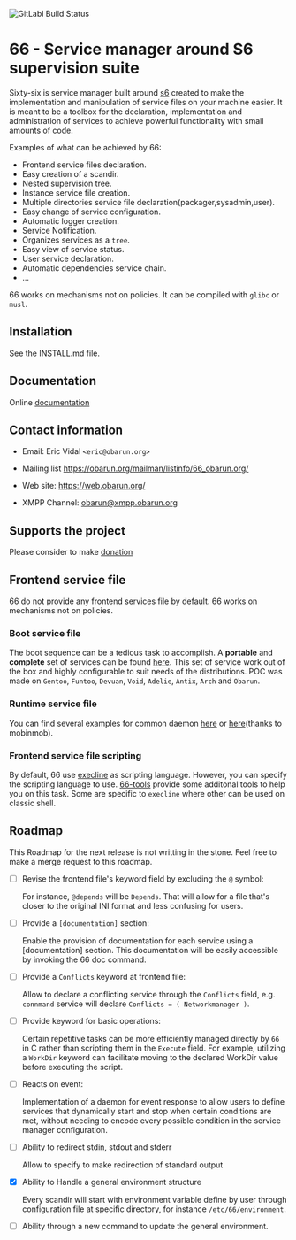 ![GitLabl Build Status](https://git.obarun.org/Obarun/66/badges/master/pipeline.svg)

# 66 - Service manager around S6 supervision suite

Sixty-six is service manager built around [s6](http://skarnet.org/software/s6) created to make the implementation and manipulation of service files on your machine easier.
It is meant to be a toolbox for the declaration, implementation and administration of services to achieve powerful functionality with small amounts of code.

Examples of what can be achieved by 66:
* Frontend service files declaration.
* Easy creation of a scandir.
* Nested supervision tree.
* Instance service file creation.
* Multiple directories service file declaration(packager,sysadmin,user).
* Easy change of service configuration.
* Automatic logger creation.
* Service Notification.
* Organizes services as a `tree`.
* Easy view of service status.
* User service declaration.
* Automatic dependencies service chain.
* ...

66 works on mechanisms not on policies. It can be compiled with `glibc` or `musl`.

## Installation

See the INSTALL.md file.

## Documentation

Online [documentation](https://web.obarun.org/software/66/)

## Contact information

* Email:
  Eric Vidal `<eric@obarun.org>`

* Mailing list
  https://obarun.org/mailman/listinfo/66_obarun.org/

* Web site:
  https://web.obarun.org/

* XMPP Channel:
  obarun@xmpp.obarun.org


## Supports the project

Please consider to make [donation](https://web.obarun.org/index.php?id=18)

## Frontend service file

66 do not provide any frontend services file by default. 66 works on mechanisms not on policies.

### Boot service file

The boot sequence can be a tedious task to accomplish. A **portable** and **complete** set of services can be found [here](https://git.obarun.org/obmods/boot-66serv).
This set of service work out of the box and highly configurable to suit needs of the distributions.
POC was made on `Gentoo`, `Funtoo`, `Devuan`, `Void`, `Adelie`, `Antix`, `Arch` and `Obarun`.

### Runtime service file

You can find several examples for common daemon [here](https://git.obarun.org/pkg/observice) or [here](https://github.com/mobinmob/void-66-services)(thanks to mobinmob).

### Frontend service file scripting

By default, 66 use [execline](http://skarnet.org/software/execline) as scripting language. However, you can specify the scripting language to use.
[66-tools](https://git.obarun.org/obarun/66-tools) provide some additonal tools to help you on this task.
Some are specific to `execline` where other can be used on classic shell.

## Roadmap

This Roadmap for the next release is not writting in the stone. Feel free to make a merge request to this roadmap.

* [ ] Revise the frontend file's keyword field by excluding the `@` symbol:

  For instance, `@depends` will be `Depends`. That will allow for a file that's closer to the original INI format and less confusing for users.

* [ ] Provide a `[documentation]` section:

  Enable the provision of documentation for each service using a [documentation] section. This documentation will be easily accessible by invoking the 66 doc command.

* [ ] Provide a `Conflicts` keyword at frontend file:

  Allow to declare a conflicting service through the `Conflicts` field, e.g. `connmand` service will declare `Conflicts = ( Networkmanager )`.

* [ ] Provide keyword for basic operations:

  Certain repetitive tasks can be more efficiently managed directly by `66` in C rather than scripting them in the `Execute` field. For example, utilizing a `WorkDir` keyword can facilitate moving to the declared WorkDir value before executing the script.

* [ ] Reacts on event:

  Implementation of a daemon for event response to allow users to define services that dynamically start and stop when certain conditions are met, without needing to encode every possible condition in the service manager configuration.

* [ ] Ability to redirect stdin, stdout and stderr

  Allow to specify to make redirection of standard output

* [x] Ability to Handle a general environment structure

  Every scandir will start with environment variable define by user through configuration file at specific directory, for instance `/etc/66/environment`.

* [ ] Ability through a new command to update the general environment.